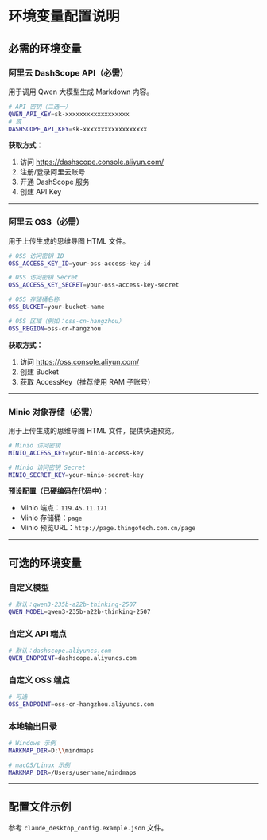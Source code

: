 # 环境变量配置说明

## 必需的环境变量

### 阿里云 DashScope API（必需）

用于调用 Qwen 大模型生成 Markdown 内容。

```bash
# API 密钥（二选一）
QWEN_API_KEY=sk-xxxxxxxxxxxxxxxxxx
# 或
DASHSCOPE_API_KEY=sk-xxxxxxxxxxxxxxxxxx
```

**获取方式：**

1. 访问 https://dashscope.console.aliyun.com/
2. 注册/登录阿里云账号
3. 开通 DashScope 服务
4. 创建 API Key

---

### 阿里云 OSS（必需）

用于上传生成的思维导图 HTML 文件。

```bash
# OSS 访问密钥 ID
OSS_ACCESS_KEY_ID=your-oss-access-key-id

# OSS 访问密钥 Secret
OSS_ACCESS_KEY_SECRET=your-oss-access-key-secret

# OSS 存储桶名称
OSS_BUCKET=your-bucket-name

# OSS 区域（例如：oss-cn-hangzhou）
OSS_REGION=oss-cn-hangzhou
```

**获取方式：**

1. 访问 https://oss.console.aliyun.com/
2. 创建 Bucket
3. 获取 AccessKey（推荐使用 RAM 子账号）

---

### Minio 对象存储（必需）

用于上传生成的思维导图 HTML 文件，提供快速预览。

```bash
# Minio 访问密钥
MINIO_ACCESS_KEY=your-minio-access-key

# Minio 访问密钥 Secret
MINIO_SECRET_KEY=your-minio-secret-key
```

**预设配置（已硬编码在代码中）：**

- Minio 端点：`119.45.11.171`
- Minio 存储桶：`page`
- Minio 预览URL：`http://page.thingotech.com.cn/page`

---

## 可选的环境变量

### 自定义模型

```bash
# 默认：qwen3-235b-a22b-thinking-2507
QWEN_MODEL=qwen3-235b-a22b-thinking-2507
```

### 自定义 API 端点

```bash
# 默认：dashscope.aliyuncs.com
QWEN_ENDPOINT=dashscope.aliyuncs.com
```

### 自定义 OSS 端点

```bash
# 可选
OSS_ENDPOINT=oss-cn-hangzhou.aliyuncs.com
```

### 本地输出目录

```bash
# Windows 示例
MARKMAP_DIR=D:\\mindmaps

# macOS/Linux 示例
MARKMAP_DIR=/Users/username/mindmaps
```

---

## 配置文件示例

参考 `claude_desktop_config.example.json` 文件。
